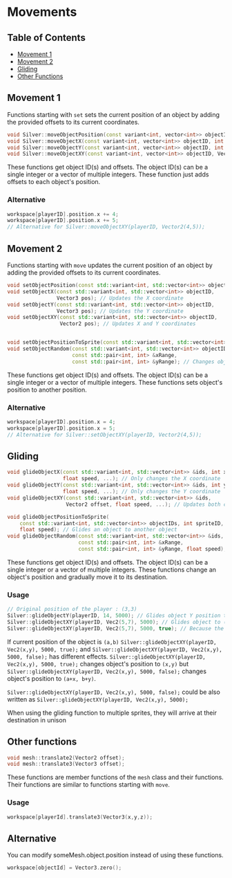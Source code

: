 # Movements

## Table of Contents
- [Movement 1](#movement-1)
- [Movement 2](#movement-2)
- [Gliding](#gliding)
- [Other Functions](#other-functions)

## Movement 1
Functions starting with `set` sets the current position of an object by adding the provided offsets to its current coordinates.
```cpp
void Silver::moveObjectPosition(const variant<int, vector<int>> objectID, Vector3 pos); // Updates all coordinates
void Silver::moveObjectX(const variant<int, vector<int>> objectID, int x_offset); // Updates X coordinate
void Silver::moveObjectY(const variant<int, vector<int>> objectID, int y_offset); // Updates Y coordinate
void Silver::moveObjectXY(const variant<int, vector<int>> objectID, Vector3 pos); // Only updates X and Y coordinates
```
These functions get object ID(s) and offsets. The object ID(s) can be a single integer or a vector of multiple integers. These function just adds offsets to each object's position. 

### Alternative
```cpp
workspace[playerID].position.x += 4;
workspace[playerID].position.x += 5;
// Alternative for Silver::moveObjectXY(playerID, Vector2(4,5));
```

## Movement 2
Functions starting with `move` updates the current position of an object by adding the provided offsets to its current coordinates.
```cpp
void setObjectPosition(const std::variant<int, std::vector<int>> objectID, Vector3 pos); // Only updates X and Y coordinates
void setObjectX(const std::variant<int, std::vector<int>> objectID, 
                Vector3 pos); // Updates the X coordinate
void setObjectY(const std::variant<int, std::vector<int>> objectID,
                Vector3 pos); // Updates the Y coordinate
void setObjectXY(const std::variant<int, std::vector<int>> objectID,
                 Vector2 pos); // Updates X and Y coordinates


void setObjectPositionToSprite(const std::variant<int, std::vector<int>> objectIDs, int spriteID); // Changes object's location to another object's location
void setObjectRandom(const std::variant<int, std::vector<int>> objectID,
                     const std::pair<int, int> &xRange,
                     const std::pair<int, int> &yRange); // Changes object's location to a random position
```
These functions get object ID(s) and offsets. The object ID(s) can be a single integer or a vector of multiple integers. These functions sets object's position to another position.

### Alternative
```cpp
workspace[playerID].position.x = 4;
workspace[playerID].position.x = 5;
// Alternative for Silver::setObjectXY(playerID, Vector2(4,5));
```

## Gliding
```cpp
void glideObjectX(const std::variant<int, std::vector<int>> &ids, int x_offset,
                  float speed, ...); // Only changes the X coordinate
void glideObjectY(const std::variant<int, std::vector<int>> &ids, int y_offset,
                  float speed, ...); // Only changes the Y coordinate
void glideObjectXY(const std::variant<int, std::vector<int>> &ids,
                   Vector2 offset, float speed, ...); // Updates both coordinates

void glideObjectPositionToSprite(
    const std::variant<int, std::vector<int>> objectIDs, int spriteID,
    float speed); // Glides an object to another object
void glideObjectRandom(const std::variant<int, std::vector<int>> &ids,
                       const std::pair<int, int> &xRange,
                       const std::pair<int, int> &yRange, float speed); // Glides an object to a random position
```
These functions get object ID(s) and offsets. The object ID(s) can be a single integer or a vector of multiple integers. These functions change an object's
position and gradually move it to its destination. <br>

### Usage
```cpp
// Original position of the player : (3,3)
Silver::glideObjectY(playerID, 14, 5000); // Glides object Y position to Y=14. It would take 5000 miliseconds.
Silver::glideObjectXY(playerID, Vec2(5,7), 5000); // Glides object to (5,7). It would take 5000 miliseconds.
Silver::glideObjectXY(playerID, Vec2(5,7), 5000, true); // Because the last parameter is true, it would add (5,7) to the object's position.
```

If current position of the object is `(a,b)` `Silver::glideObjectXY(playerID, Vec2(x,y), 5000, true);` and `Silver::glideObjectXY(playerID, Vec2(x,y), 5000, false);`
has different effects. `Silver::glideObjectXY(playerID, Vec2(x,y), 5000, true);` changes object's position to `(x,y)` but `Silver::glideObjectXY(playerID, Vec2(x,y), 5000, false);`
changes object's position to `(a+x, b+y)`. 

`Silver::glideObjectXY(playerID, Vec2(x,y), 5000, false);` could be also written as `Silver::glideObjectXY(playerID, Vec2(x,y), 5000);`

When using the gliding function to multiple sprites, they will arrive at their destination in unison

## Other functions
```cpp
void mesh::translate2(Vector2 offset);
void mesh::translate3(Vector3 offset);
```
These functions are member functions of the `mesh` class and their functions. Their functions are similar to functions starting with `move`.
### Usage
```cpp
workspace[playerId].translate3(Vector3(x,y,z));
```
## Alternative
You can modify someMesh.object.position instead of using these functions.
```cpp
workspace[objectId] = Vector3.zero();
```
